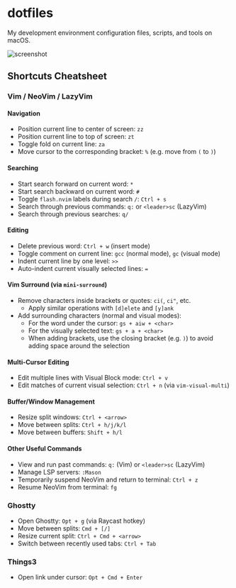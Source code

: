 # dotfiles

My development environment configuration files, scripts, and tools on macOS.

![screenshot](https://i.postimg.cc/66sY5bdR/Clean-Shot-2025-05-25-at-08-26-53.jpg)

## Shortcuts Cheatsheet

### Vim / NeoVim / LazyVim

#### Navigation

* Position current line to center of screen: `zz`
* Position current line to top of screen: `zt`
* Toggle fold on current line: `za`
* Move cursor to the corresponding bracket: `%` (e.g. move from `(` to `)`)

#### Searching

* Start search forward on current word: `*`
* Start search backward on current word: `#`
* Toggle `flash.nvim` labels during search `/`: `Ctrl + s`
* Search through previous commands: `q:` or `<leader>sc` (LazyVim)
* Search through previous searches: `q/`

#### Editing

* Delete previous word: `Ctrl + w` (insert mode)
* Toggle comment on current line: `gcc` (normal mode), `gc` (visual mode)
* Indent current line by one level: `>>`
* Auto-indent current visually selected lines: `=`

#### Vim Surround (via `mini-surround`)

* Remove characters inside brackets or quotes: `ci(`, `ci"`, etc.
  * Apply similar operations with `[d]elete` and `[y]ank`
* Add surrounding characters (normal and visual modes):
  * For the word under the cursor: `gs + aiw + <char>`
  * For the visually selected text: `gs + a + <char>`
  * When adding brackets, use the closing bracket (e.g. `)`) to avoid
  adding space around the selection

#### Multi-Cursor Editing

* Edit multiple lines with Visual Block mode: `Ctrl + v`
* Edit matches of current visual selection: `Ctrl + n` (via `vim-visual-multi`)

#### Buffer/Window Management

* Resize split windows: `Ctrl + <arrow>`
* Move between splits: `Ctrl + h/j/k/l`
* Move between buffers: `Shift + h/l`

#### Other Useful Commands

* View and run past commands: `q:` (Vim) or `<leader>sc` (LazyVim)
* Manage LSP servers: `:Mason`
* Temporarily suspend NeoVim and return to terminal: `Ctrl + z`
* Resume NeoVim from terminal: `fg`

### Ghostty

* Open Ghostty: `Opt + g` (via Raycast hotkey)
* Move between splits: `Cmd + [/]`
* Resize current split: `Ctrl + Cmd + <arrow>`
* Switch between recently used tabs: `Ctrl + Tab`

### Things3

* Open link under cursor: `Opt + Cmd + Enter`
